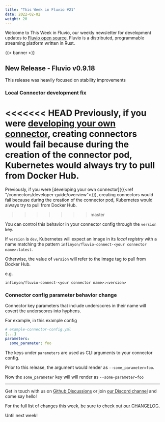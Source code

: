 ```yaml
---
title: "This Week in Fluvio #21"
date: 2022-02-02
weight: 20
---
```

Welcome to This Week in Fluvio, our weekly newsletter
for development updates to [Fluvio open source]. Fluvio is a distributed,
programmable streaming platform written in Rust.

{{< banner >}}

## New Release - Fluvio v0.9.18

This release was heavily focused on stability improvements

### Local Connector development fix

<<<<<<< HEAD
Previously, if you were [developing your own connector](), creating connectors would fail because during the creation of the connector pod, Kubernetes would always try to pull from Docker Hub.
=======
Previously, if you were [developing your own connector]({{<ref "/connectors/developer-guide/overview">}}), creating connectors would fail because during the creation of the connector pod, Kubernetes would always try to pull from Docker Hub.
>>>>>>> master

You can control this behavior in your connector config through the `version` key. 

If `version` is `dev`, Kubernetes will expect an image in its *local registry* with a name matching the pattern `infinyon/fluvio-connect-<your connector name>:latest`.

Otherwise, the value of `version` will refer to the image tag to pull from Docker Hub.

e.g.
```shell
infinyon/fluvio-connect-<your connector name>:<version>
```

### Connector config parameter behavior change
Connector key parameters that include underscores in their name will covert the underscores into hyphens.

For example, in this example config

```yaml
# example-connector-config.yml
[...]
parameters:
  some_parameter: foo
```

The keys under `parameters` are used as CLI arguments to your connector config.

Prior to this release, the argument would render as `--some_parameter=foo`. 

Now the `some_parameter` key will will render as `--some-parameter=foo`

---

Get in touch with us on [Github Discussions] or join [our Discord channel] and come say hello!

For the full list of changes this week, be sure to check out [our CHANGELOG].

Until next week!

[Fluvio open source]: https://github.com/infinyon/fluvio
[our CHANGELOG]: https://github.com/infinyon/fluvio/blob/master/CHANGELOG.md
[our Discord channel]: https://discordapp.com/invite/bBG2dTz
[Github Discussions]: https://github.com/infinyon/fluvio/discussions